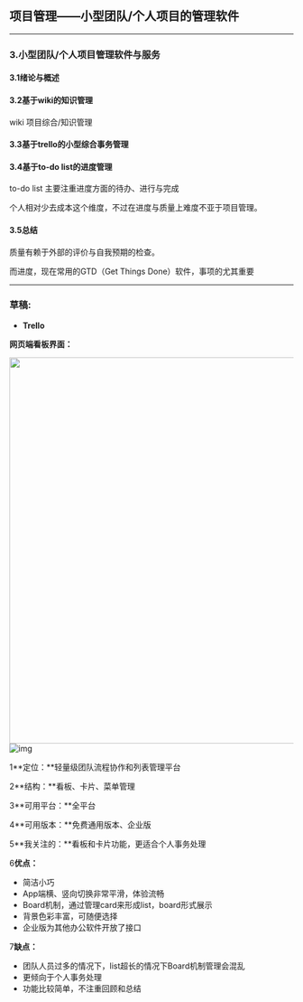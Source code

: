 ##  项目管理——小型团队/个人项目的管理软件

---

### 3.小型团队/个人项目管理软件与服务

#### 3.1绪论与概述



#### 3.2基于wiki的知识管理

wiki 项目综合/知识管理

#### 3.3基于trello的小型综合事务管理

#### 3.4基于to-do list的进度管理

to-do list 主要注重进度方面的待办、进行与完成

个人相对少去成本这个维度，不过在进度与质量上难度不亚于项目管理。

#### 3.5总结

质量有赖于外部的评价与自我预期的检查。

而进度，现在常用的GTD（Get Things Done）软件，事项的尤其重要



---

### 草稿:

- **Trello**

**网页端看板界面：**

<img src="https://pic1.zhimg.com/50/v2-29d47492c7c4a10cb69e908057e0169d_hd.jpg" data-rawwidth="684" data-rawheight="347" class="origin_image zh-lightbox-thumb" width="684" data-original="https://pic1.zhimg.com/v2-29d47492c7c4a10cb69e908057e0169d_r.jpg">![img](https://pic1.zhimg.com/80/v2-29d47492c7c4a10cb69e908057e0169d_hd.jpg)

1**定位：**轻量级团队流程协作和列表管理平台

2**结构：**看板、卡片、菜单管理

3**可用平台：**全平台

4**可用版本：**免费通用版本、企业版

5**我关注的：**看板和卡片功能，更适合个人事务处理

6**优点：**

- 简洁小巧
- App端横、竖向切换非常平滑，体验流畅
- Board机制，通过管理card来形成list，board形式展示
- 背景色彩丰富，可随便选择
- 企业版为其他办公软件开放了接口

7**缺点：**

- 团队人员过多的情况下，list超长的情况下Board机制管理会混乱
- 更倾向于个人事务处理
- 功能比较简单，不注重回顾和总结